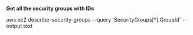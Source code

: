 **Get all the security groups with IDs**

aws ec2 describe-security-groups --query 'SecurityGroups[*].GroupId' --output text


